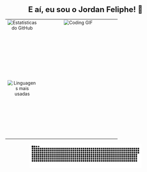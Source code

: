 <h1 align="center" style="font-size: 24px;">E aí, eu sou o Jordan Feliphe! 👋</h1>

<table align="center" style="border-spacing: 5px; width: 70%;">
  <tr>
    <td style="width: 30%; vertical-align: top;">
      <div align="center" style="display: flex; flex-direction: column; align-items: center; margin: 0; padding: 0;">
        <img src="https://github-readme-stats.vercel.app/api?username=JordanFeliphe&hide_title=false&hide_rank=false&show_icons=true&include_all_commits=true&count_private=true&disable_animations=false&theme=dracula&locale=pt-br&hide_border=false" width="100%" height="180px" alt="Estatísticas do GitHub" style="margin-bottom: 5px; padding: 0;" />
        <img src="https://github-readme-stats.vercel.app/api/top-langs?username=JordanFeliphe&locale=pt-br&hide_title=false&layout=compact&card_width=320&langs_count=5&theme=dracula&hide_border=false" width="100%" height="180px" alt="Linguagens mais usadas" style="margin-top: 5px; padding: 0;" />
      </div>
    </td>
    <td style="width: 70%; vertical-align: top; text-align: center;">
      <img src="https://user-images.githubusercontent.com/74038190/225813708-98b745f2-7d22-48cf-9150-083f1b00d6c9.gif" width="100%" height="280px" alt="Coding GIF">
    </td>
  </tr>
</table>

<div align="center">
  <picture>
    <source media="(prefers-color-scheme: dark)" srcset="https://raw.githubusercontent.com/JordanFeliphe/JordanFeliphe/output/github-contribution-grid-snake-dark.svg">
    <source media="(prefers-color-scheme: light)" srcset="https://raw.githubusercontent.com/JordanFeliphe/JordanFeliphe/output/github-contribution-grid-snake-dark.svg">
    <img width="70%" alt="GitHub contribution grid snake animation" src="https://raw.githubusercontent.com/JordanFeliphe/JordanFeliphe/output/github-contribution-grid-snake.svg">
  </picture>
</div>
